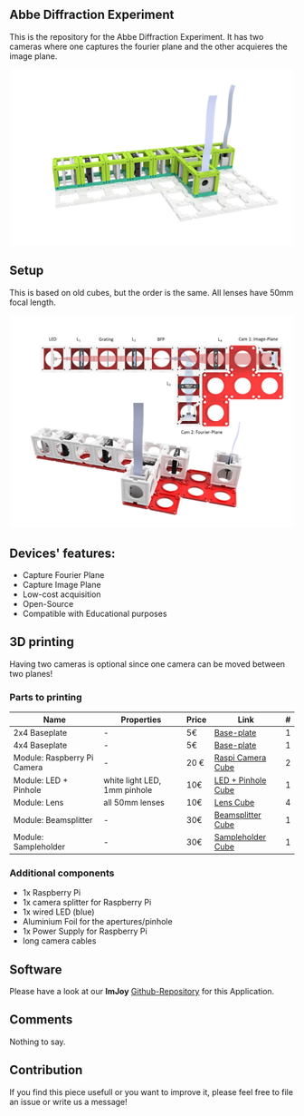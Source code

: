 ## Abbe Diffraction Experiment
This is the repository for the Abbe Diffraction Experiment. It has two cameras where one captures the fourier plane and the other acquieres the image plane.

<p align="center">
<img src="./IMAGES/Application_Abbe-Experiment_v2.png" width="500">
</p>

## Setup
This is based on old cubes, but the order is the same. All lenses have 50mm focal length.
<p align="center">
<img src="./IMAGES/Abbe_Experiment_3.jpg.png" width="500">
</p>

## Devices' features:

* Capture Fourier Plane
* Capture Image Plane
* Low-cost acquisition
* Open-Source
* Compatible with Educational purposes


## 3D printing

Having two cameras is optional since one camera can be moved between two planes!

### Parts to printing

|  Name | Properties  |  Price | Link  | # |
|---|---|---|---|---|
|  2x4 Baseplate | - | 5€  | [Base-plate](../ASSEMBLY_Baseplate_v2/)  | 1|
|  4x4 Baseplate | - | 5€  | [Base-plate](../ASSEMBLY_Baseplate_v2/)  | 1|
|  Module: Raspberry Pi Camera | -  | 20 €  | [Raspi Camera Cube](../ASSEMBLY_CUBE_RaspiCam_v2)  | 2|
|  Module: LED + Pinhole  | white light LED, 1mm pinhole | 10€  | [LED + Pinhole Cube](../ASSEMBLY_CUBE_LED_v2)  | 1|
|  Module: Lens | all 50mm lenses | 10€  | [Lens Cube](../ASSEMBLY_CUBE_Lens_v2)  | 4 |
|  Module: Beamsplitter | - | 30€  | [Beamsplitter Cube](../ASSEMBLY_CUBE_Beamsplitter_v2)  | 1 |
|  Module: Sampleholder | - | 30€  | [Sampleholder Cube](../ASSEMBLY_CUBE_Sample_Holder_v2)  | 1 |


### Additional components

* 1x Raspberry Pi
* 1x camera splitter for Raspberry Pi
* 1x wired LED (blue)
* Aluminium Foil for the apertures/pinhole
* 1x Power Supply for Raspberry Pi
* long camera cables



## Software
Please have a look at our **ImJoy** [Github-Repository](https://github.com/bionanoimaging/UC2-ImJoy-GIT) for this Application.

## Comments
Nothing to say.

## Contribution
If you find this piece usefull or you want to improve it, please feel free to file an issue or write us a message!
